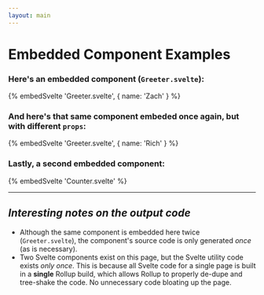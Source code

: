 ```yaml
---
layout: main
---
```


# Embedded Component Examples

### Here's an embedded component (`Greeter.svelte`):

{% embedSvelte 'Greeter.svelte', { name: 'Zach' } %}

### And here's that same component embeded once again, but with different `props`:

{% embedSvelte 'Greeter.svelte', { name: 'Rich' } %}

### Lastly, a second embedded component:

{% embedSvelte 'Counter.svelte' %}

---

## _Interesting notes on the output code_

- Although the same component is embedded here twice (`Greeter.svelte`), the component's source code is only generated _once_ (as is necessary).
- Two Svelte components exist on this page, but the Svelte utility code exists _only once_. This is because all Svelte code for a single page is built in a **single** Rollup build, which allows Rollup to properly de-dupe and tree-shake the code. No unnecessary code bloating up the page.

